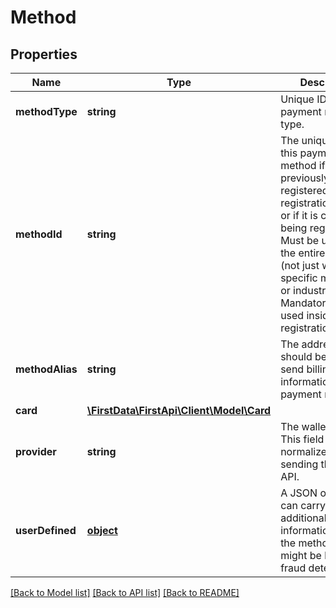 # Method

## Properties
Name | Type | Description | Notes
------------ | ------------- | ------------- | -------------
**methodType** | **string** | Unique ID for the payment method type. | 
**methodId** | **string** | The unique ID of this payment method if it was previously registered with a registration/method or if it is currently being registered. Must be unique for the entire system (not just within a specific merchant or industry). Mandatory if being used inside a registration/method. | [optional] 
**methodAlias** | **string** | The address that should be used to send billing information for this payment method. | [optional] 
**card** | [**\FirstData\FirstApi\Client\Model\Card**](Card.md) |  | 
**provider** | **string** | The wallet provider. This field should be normalized before sending through the API. | [optional] 
**userDefined** | [**object**](.md) | A JSON object that can carry any additional information about the method that might be helpful for fraud detection. | [optional] 

[[Back to Model list]](../README.md#documentation-for-models) [[Back to API list]](../README.md#documentation-for-api-endpoints) [[Back to README]](../README.md)


